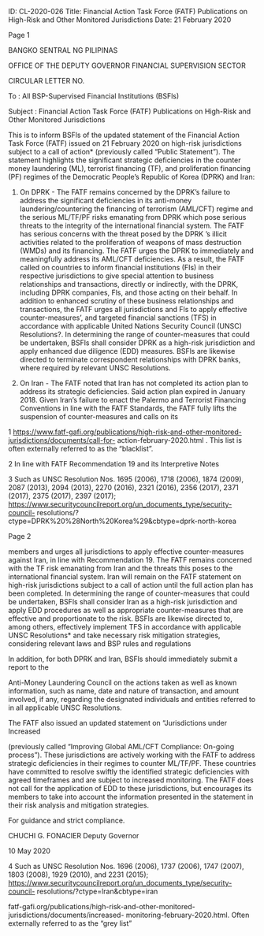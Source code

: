 ID: CL-2020-026
Title: Financial Action Task Force (FATF) Publications on High-Risk and Other Monitored Jurisdictions
Date: 21 February 2020

Page 1

BANGKO SENTRAL NG PILIPINAS

OFFICE OF THE DEPUTY GOVERNOR FINANCIAL SUPERVISION SECTOR

CIRCULAR LETTER NO.

To : All BSP-Supervised Financial Institutions (BSFls)

Subject : Financial Action Task Force (FATF) Publications on High-Risk and Other Monitored Jurisdictions

This is to inform BSFls of the updated statement of the Financial Action Task Force (FATF) issued on 21 February 2020 on high-risk jurisdictions subject to a call of action* (previously called “Public Statement”). The statement highlights the significant strategic deficiencies in the counter money laundering (ML), terrorist financing (TF), and proliferation financing (PF) regimes of the Democratic People’s Republic of Korea (DPRK) and Iran:

1. On DPRK - The FATF remains concerned by the DPRK’s failure to address the significant deficiencies in its anti-money laundering/countering the financing of terrorism (AML/CFT) regime and the serious ML/TF/PF risks emanating from DPRK which pose serious threats to the integrity of the international financial system. The FATF has serious concerns with the threat posed by the DPRK ’s illicit activities related to the proliferation of weapons of mass destruction (WMDs) and its financing. The FATF urges the DPRK to immediately and meaningfully address its AML/CFT deficiencies. As a result, the FATF called on countries to inform financial institutions (FIs) in their respective jurisdictions to give special attention to business relationships and transactions, directly or indirectly, with the DPRK, including DPRK companies, Fls, and those acting on their behalf. In addition to enhanced scrutiny of these business relationships and transactions, the FATF urges all jurisdictions and Fls to apply effective counter-measures’, and targeted financial sanctions (TFS) in accordance with applicable United Nations Security Council (UNSC) Resolutions?. In determining the range of counter-measures that could be undertaken, BSFls shall consider DPRK as a high-risk jurisdiction and apply enhanced due diligence (EDD) measures. BSFls are likewise directed to terminate correspondent relationships with DPRK banks, where required by relevant UNSC Resolutions.

2. On Iran - The FATF noted that Iran has not completed its action plan to address its strategic deficiencies. Said action plan expired in January 2018. Given Iran’s failure to enact the Palermo and Terrorist Financing Conventions in line with the FATF Standards, the FATF fully lifts the suspension of counter-measures and calls on its

1 https://www.fatf-gafi.org/publications/high-risk-and-other-monitored-jurisdictions/documents/call-for- action-february-2020.html . This list is often externally referred to as the “blacklist”.

2 In line with FATF Recommendation 19 and its Interpretive Notes

3 Such as UNSC Resolution Nos. 1695 (2006), 1718 (2006), 1874 (2009), 2087 (2013), 2094 (2013), 2270 (2016), 2321 (2016), 2356 (2017), 2371 (2017), 2375 (2017), 2397 (2017); https://www.securitycouncilreport.org/un_documents_type/security-council- resolutions/?ctype=DPRK%20%28North%20Korea%29&cbtype=dprk-north-korea

Page 2

members and urges all jurisdictions to apply effective counter-measures against Iran, in line with Recommendation 19. The FATF remains concerned with the TF risk emanating from Iran and the threats this poses to the international financial system. Iran will remain on the FATF statement on high-risk jurisdictions subject to a call of action until the full action plan has been completed. In determining the range of counter-measures that could be undertaken, BSFls shall consider Iran as a high-risk jurisdiction and apply EDD procedures as well as appropriate counter-measures that are effective and proportionate to the risk. BSFls are likewise directed to, among others, effectively implement TFS in accordance with applicable UNSC Resolutions* and take necessary risk mitigation strategies, considering relevant laws and BSP rules and regulations

In addition, for both DPRK and Iran, BSFls should immediately submit a report to the

Anti-Money Laundering Council on the actions taken as well as known information, such as name, date and nature of transaction, and amount involved, if any, regarding the designated individuals and entities referred to in all applicable UNSC Resolutions.

The FATF also issued an updated statement on “Jurisdictions under Increased

(previously called “Improving Global AML/CFT Compliance: On-going process”). These jurisdictions are actively working with the FATF to address strategic deficiencies in their regimes to counter ML/TF/PF. These countries have committed to resolve swiftly the identified strategic deficiencies with agreed timeframes and are subject to increased monitoring. The FATF does not call for the application of EDD to these jurisdictions, but encourages its members to take into account the information presented in the statement in their risk analysis and mitigation strategies.

For guidance and strict compliance.

CHUCHI G. FONACIER Deputy Governor

10 May 2020

4 Such as UNSC Resolution Nos. 1696 (2006), 1737 (2006), 1747 (2007), 1803 (2008), 1929 (2010), and 2231 (2015); https://www.securitycouncilreport.org/un_documents_type/security-council- resolutions/?ctype=lran&cbtype=iran

fatf-gafi.org/publications/high-risk-and-other-monitored-jurisdictions/documents/increased- monitoring-february-2020.html. Often externally referred to as the “grey list”